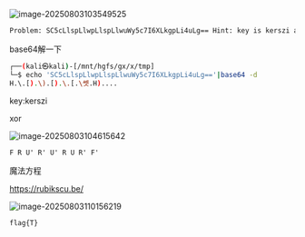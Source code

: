 ![image-20250803103549525](http://7r1UMPHK.github.io/image/20250803103549762.webp)

```bash
Problem: SC5cLlspLlwpLlspLlwuWy5c7I6XLkgpLi4uLg== Hint: key is kerszi and what can you see ? Flag format: flag{xxx}
```

base64解一下

```bash
┌──(kali㉿kali)-[/mnt/hgfs/gx/x/tmp]
└─$ echo 'SC5cLlspLlwpLlspLlwuWy5c7I6XLkgpLi4uLg=='|base64 -d
H.\.[).\).[).\.[.\쎗.H)....
```

key:kerszi

xor

![image-20250803104615642](http://7r1UMPHK.github.io/image/20250803104615923.webp)

```
F R U' R' U' R U R' F'    
```

魔法方程

https://rubikscu.be/

![image-20250803110156219](http://7r1UMPHK.github.io/image/20250803110156383.webp)

```bash
flag{T}
```

